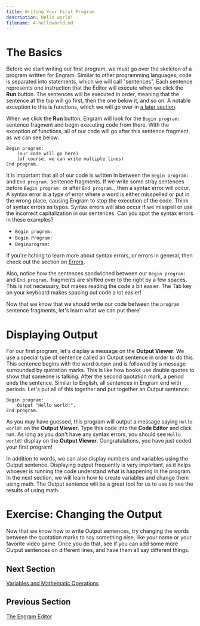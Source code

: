 ```yaml
---
title: Writing Your First Program
description: Hello world!
filename: 4-helloworld.md
---
```


# The Basics
Before we start writing our first program, we must go over the skeleton of a program written for Engram. Similar to other programming languages, code is separated into statements, which we will call "sentences". Each sentence represents one instruction that the Editor will execute when we click the **Run** button. The sentences will be executed in order, meaning that the sentence at the top will go first, then the one below it, and so on. A notable exception to this is functions, which we will go over in [a later section](8-functions.md).

When we click the **Run** button, Engram will look for the `Begin program:` sentence fragment and begin executing code from there. With the exception of functions, all of our code will go after this sentence fragment, as we can see below:
```
Begin program:
	(our code will go here)
	(of course, we can write multiple lines)
End program.
```
It is important that all of our code is written in between the `Begin program:` and `End program.` sentence fragments. If we write some stray sentences before `Begin program:` or after `End program.`, then a syntax error will occur. A syntax error is a type of error where a word is either misspelled or put in the wrong place, causing Engram to stop the execution of the code. Think of syntax errors as typos. Syntax errors will also occur if we misspell or use the incorrect capitalization in our sentences. Can you spot the syntax errors in these examples?
- `Begin progrem:`
- `Begin Program:`
- `Beginprogram:`

If you're itching to learn more about syntax errors, or errors in general, then check out the section on [Errors](9-errors.md).

Also, notice how the sentences sandwiched between our `Begin program:` and `End program.` fragments are shifted over to the right by a few spaces. This is not necessary, but makes reading the code a bit easier. The Tab key on your keyboard makes spacing out code a lot easier!

Now that we know that we should write our code between the `program` sentence fragments, let's learn what we can put there!

# Displaying Output
For our first program, let's display a message on the **Output Viewer**. We use a special type of sentence called an Output sentence in order to do this. This sentence begins with the word `Output` and is followed by a message surrounded by quotation marks. This is like how books use double quotes to show that someone is talking. After the second quotation mark, a period ends the sentence. Similar to English, all sentences in Engram end with periods. Let's put all of this together and put together an Output sentence:
```
Begin program:
	Output "Hello world!".
End program.
```
As you may have guessed, this program will output a message saying `Hello world!` on the **Output Viewer**. Type this code into the **Code Editor** and click run. As long as you don't have any syntax errors, you should see `Hello world!` display on the **Output Viewer**. Congratulations, you have just coded your first program!

In addition to words, we can also display numbers and variables using the Output sentence. Displaying output frequently is very important, as it helps whoever is running the code understand what is happening in the program. In the next section, we will learn how to create variables and change them using math. The Output sentence will be a great tool for us to use to see the results of using math.

# Exercise: Changing the Output
Now that we know how to write Output sentences, try changing the words between the quotation marks to say something else, like your name or your favorite video game. Once you do that, see if you can add some more Output sentences on different lines, and have them all say different things.

## Next Section
[Variables and Mathematic Operations](5-variables.md)

## Previous Section
[The Engram Editor](3-editor.md)
